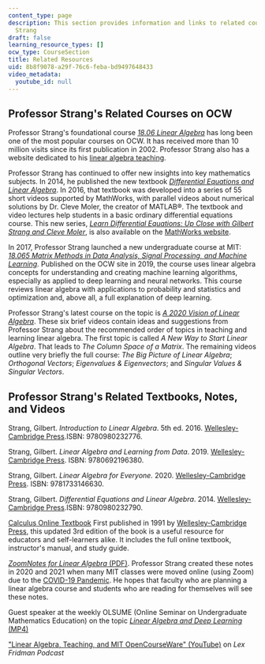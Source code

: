 ```yaml
---
content_type: page
description: This section provides information and links to related courses by Professor
  Strang
draft: false
learning_resource_types: []
ocw_type: CourseSection
title: Related Resources
uid: 8b8f9078-a29f-76c6-feba-bd9497648433
video_metadata:
  youtube_id: null
---
```

## Professor Strang's Related Courses on OCW

Professor Strang's foundational course [*18.06 Linear Algebra*](/courses/18-06-linear-algebra-spring-2010) has long been one of the most popular courses on OCW. It has received more than 10 million visits since its first publication in 2002. Professor Strang also has a website dedicated to his [linear algebra teaching](http://math.mit.edu/linearalgebra).

Professor Strang has continued to offer new insights into key mathematics subjects. In 2014, he published the new textbook [*Differential Equations and Linear Algebra*](http://www-math.mit.edu/~gs/dela/). In 2016, that textbook was developed into a series of 55 short videos supported by MathWorks, with parallel videos about numerical solutions by Dr. Cleve Moler, the creator of MATLAB®. The textbook and video lectures help students in a basic ordinary differential equations course. This new series, [*Learn Differential Equations: Up Close with Gilbert Strang and Cleve Moler*](/courses/res-18-009-learn-differential-equations-up-close-with-gilbert-strang-and-cleve-moler-fall-2015), is also available on the [MathWorks website](http://www.mathworks.com/academia/courseware/learn-differential-equations.html).

In 2017, Professor Strang launched a new undergraduate course at MIT: [*18.065 Matrix Methods in Data Analysis, Signal Processing, and Machine Learning*](/courses/18-065-matrix-methods-in-data-analysis-signal-processing-and-machine-learning-spring-2018). Published on the OCW site in 2019, the course uses linear algebra concepts for understanding and creating machine learning algorithms, especially as applied to deep learning and neural networks. This course reviews linear algebra with applications to probability and statistics and optimization and, above all, a full explanation of deep learning. 

Professor Strang's latest course on the topic is [*A 2020 Vision of Linear Algebra*](/courses/res-18-010-a-2020-vision-of-linear-algebra-spring-2020). These six brief videos contain ideas and suggestions from Professor Strang about the recommended order of topics in teaching and learning linear algebra. The first topic is called *A New Way to Start Linear Algebra*. That leads to *The Column Space of a Matrix*. The remaining videos outline very briefly the full course: *The Big Picture of Linear Algebra*; *Orthogonal Vectors*; *Eigenvalues & Eigenvectors*; and *Singular Values & Singular Vectors*.

## Professor Strang's Related Textbooks, Notes, and Videos

Strang, Gilbert. *Introduction to Linear Algebra*. 5th ed. 2016. [Wellesley-Cambridge Press](http://www.wellesleycambridge.com/).ISBN: 9780980232776.

Strang, Gilbert. *Linear Algebra and Learning from Data*. 2019. [Wellesley-Cambridge Press](http://www.wellesleycambridge.com/). ISBN: 9780692196380.

Strang, Gilbert. *Linear Algebra for Everyone.* 2020. [Wellesley-Cambridge Press](http://www.wellesleycambridge.com/). ISBN: 9781733146630.

Strang, Gilbert. *Differential Equations and Linear Algebra*. 2014. [Wellesley-Cambridge Press](http://www.wellesleycambridge.com/).ISBN: 9780980232790.

[Calculus Online Textbook](https://ocw.mit.edu/courses/res-18-001-calculus-fall-2023/) First published in 1991 by [Wellesley-Cambridge Press](http://www.wellesleycambridge.com/), this updated 3rd edition of the book is a useful resource for educators and self-learners alike. It includes the full online textbook, instructor's manual, and study guide.

[*ZoomNotes for Linear Algebra* (PDF)](/courses/res-18-010-a-2020-vision-of-linear-algebra-spring-2020/resources/zoomnotes_18-010). Professor Strang created these notes in 2020 and 2021 when many MIT classes were moved online (using Zoom) due to the [COVID-19 Pandemic](https://en.wikipedia.org/wiki/COVID-19_pandemic). He hopes that faculty who are planning a linear algebra course and students who are reading for themselves will see these notes.

Guest speaker at the weekly OLSUME (Online Seminar on Undergraduate Mathematics Education) on the topic [*Linear Algebra and Deep Learning* (MP4)](https://olsume.org/wp-content/uploads/2021/09/strang.mp4)

["Linear Algebra, Teaching, and MIT OpenCourseWare" (YouTube)](https://www.youtube.com/watch?v=lEZPfmGCEk0&t=1s&ab_channel=LexFridman) on *Lex Fridman Podcast*
